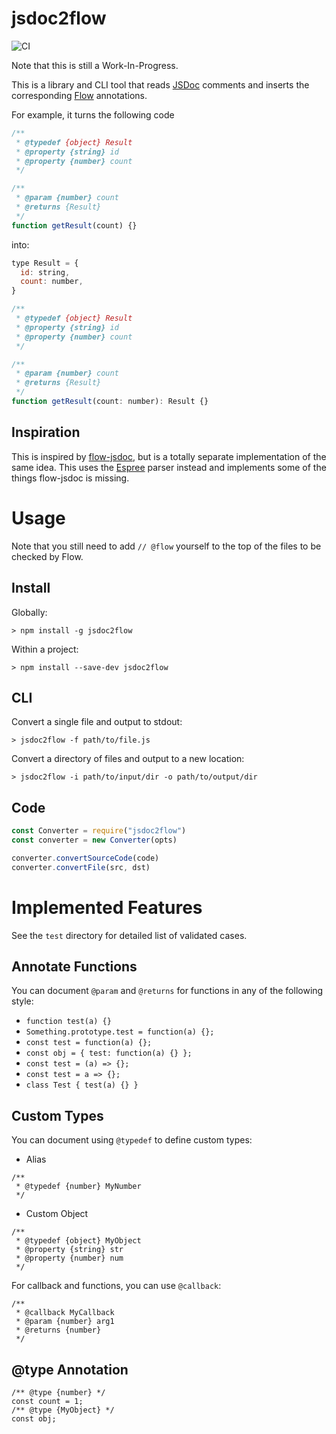 # jsdoc2flow

![CI](https://github.com/dannysu/jsdoc2flow/workflows/CI/badge.svg)

Note that this is still a Work-In-Progress.

This is a library and CLI tool that reads [JSDoc](http://usejsdoc.org) comments and inserts the corresponding [Flow](https://flowtype.org/) annotations.

For example, it turns the following code

```javascript
/**
 * @typedef {object} Result
 * @property {string} id
 * @property {number} count
 */

/**
 * @param {number} count
 * @returns {Result}
 */
function getResult(count) {}
```

into:

```javascript
type Result = {
  id: string,
  count: number,
}

/**
 * @typedef {object} Result
 * @property {string} id
 * @property {number} count
 */

/**
 * @param {number} count
 * @returns {Result}
 */
function getResult(count: number): Result {}
```

## Inspiration

This is inspired by [flow-jsdoc](https://github.com/Kegsay/flow-jsdoc), but is a totally separate implementation of the same idea. This uses the [Espree](https://github.com/eslint/espree) parser instead and implements some of the things flow-jsdoc is missing.

# Usage

Note that you still need to add `// @flow` yourself to the top of the files to be checked by Flow.

## Install

Globally:

```
> npm install -g jsdoc2flow
```

Within a project:

```
> npm install --save-dev jsdoc2flow
```

## CLI

Convert a single file and output to stdout:

```
> jsdoc2flow -f path/to/file.js
```

Convert a directory of files and output to a new location:

```
> jsdoc2flow -i path/to/input/dir -o path/to/output/dir
```

## Code

```javascript
const Converter = require("jsdoc2flow")
const converter = new Converter(opts)

converter.convertSourceCode(code)
converter.convertFile(src, dst)
```

# Implemented Features

See the `test` directory for detailed list of validated cases.

## Annotate Functions

You can document `@param` and `@returns` for functions in any of the following style:

- `function test(a) {}`
- `Something.prototype.test = function(a) {};`
- `const test = function(a) {};`
- `const obj = { test: function(a) {} };`
- `const test = (a) => {};`
- `const test = a => {};`
- `class Test { test(a) {} }`

## Custom Types

You can document using `@typedef` to define custom types:

- Alias

```
/**
 * @typedef {number} MyNumber
 */
```

- Custom Object

```
/**
 * @typedef {object} MyObject
 * @property {string} str
 * @property {number} num
 */
```

For callback and functions, you can use `@callback`:

```
/**
 * @callback MyCallback
 * @param {number} arg1
 * @returns {number}
 */
```

## @type Annotation

```
/** @type {number} */
const count = 1;
/** @type {MyObject} */
const obj;
```
